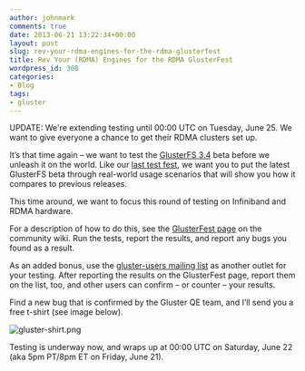 ```yaml
---
author: johnmark
comments: true
date: 2013-06-21 13:22:34+00:00
layout: post
slug: rev-your-rdma-engines-for-the-rdma-glusterfest
title: Rev Your (RDMA) Engines for the RDMA GlusterFest
wordpress_id: 308
categories:
- Blog
tags:
- gluster
---
```


UPDATE: We're extending testing until 00:00 UTC on Tuesday, June 25. We want to give everyone a chance to get their RDMA clusters set up.

It’s that time again – we want to test the [GlusterFS 3.4](http://www.gluster.org/2013/02/new-release-glusterfs-3-4alpha/) beta before we unleash it on the world. Like our [last test fest](http://www.gluster.org/2013/05/glusterfest-test-day-and-the-gluster-test-framework/), we want you to put the latest GlusterFS beta through real-world usage scenarios that will show you how it compares to previous releases.

This time around, we want to focus this round of testing on Infiniband and RDMA hardware.

For a description of how to do this, see the [GlusterFest page](http://www.gluster.org/community/documentation/index.php/GlusterFest) on the community wiki. Run the tests, report the results, and report any bugs you found as a result.

As an added bonus, use the [gluster-users mailing list](http://lists.gluster.org/mailman/listinfo/gluster-users) as another outlet for your testing. After reporting the results on the GlusterFest page, report them on the list, too, and other users can confirm – or counter – your results.

Find a new bug that is confirmed by the Gluster QE team, and I’ll send you a free t-shirt (see image below).

![gluster-shirt.png](blog/gluster-shirt.png)

Testing is underway now, and wraps up at 00:00 UTC on Saturday, June 22 (aka 5pm PT/8pm ET on Friday, June 21).
